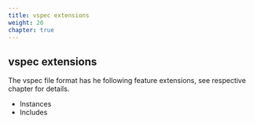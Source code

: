 ```yaml
---
title: vspec extensions
weight: 20
chapter: true
---
```


## vspec extensions

The vspec file format has he following feature extensions, see respective chapter for details.
* Instances
* Includes
